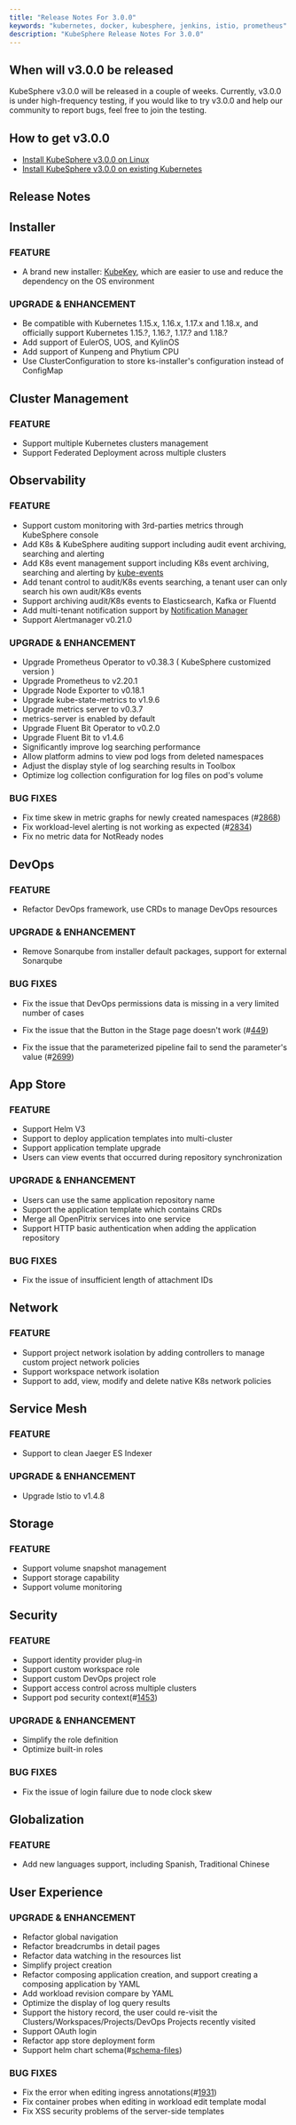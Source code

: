 ```yaml
---
title: "Release Notes For 3.0.0"
keywords: "kubernetes, docker, kubesphere, jenkins, istio, prometheus"
description: "KubeSphere Release Notes For 3.0.0"
---
```


## When will v3.0.0 be released

KubeSphere v3.0.0 will be released in a couple of weeks. Currently, v3.0.0 is under high-frequency testing, if you would like to try v3.0.0 and help our community to report bugs, feel free to join the testing.


## How to get v3.0.0

- [Install KubeSphere v3.0.0 on Linux](https://github.com/kubesphere/kubekey)
- [Install KubeSphere v3.0.0 on existing Kubernetes](https://github.com/kubesphere/ks-installer)

## Release Notes

## **Installer**

### FEATURE

- A brand new installer: [KubeKey](https://github.com/kubesphere/kubekey), which are easier to use and reduce the dependency on the OS environment 

### UPGRADE & ENHANCEMENT
- Be compatible with Kubernetes 1.15.x, 1.16.x, 1.17.x and 1.18.x, and officially support Kubernetes 1.15.?, 1.16.?, 1.17.? and 1.18.?
- Add support of EulerOS, UOS, and KylinOS
- Add support of Kunpeng and Phytium CPU
- Use ClusterConfiguration to store ks-installer's configuration instead of ConfigMap

## **Cluster Management**

### FEATURE

- Support multiple Kubernetes clusters management
- Support Federated Deployment across multiple clusters

## **Observability**

  ### FEATURE

  - Support custom monitoring with 3rd-parties metrics through KubeSphere console 
  - Add K8s & KubeSphere auditing support including audit event archiving, searching and alerting
  - Add K8s event management support including K8s event archiving, searching and alerting by [kube-events](https://github.com/kubesphere/kube-events)
  - Add tenant control to audit/K8s events searching, a tenant user can only search his own audit/K8s events
  - Support archiving audit/K8s events to Elasticsearch, Kafka or Fluentd
  - Add multi-tenant notification support by [Notification Manager](https://github.com/kubesphere/notification-manager)
  - Support Alertmanager v0.21.0

  ### UPGRADE & ENHANCEMENT

  - Upgrade Prometheus Operator to v0.38.3 ( KubeSphere customized version )
  - Upgrade Prometheus to v2.20.1
  - Upgrade Node Exporter to v0.18.1
  - Upgrade kube-state-metrics to v1.9.6
  - Upgrade metrics server to v0.3.7
  - metrics-server is enabled by default
  - Upgrade Fluent Bit Operator to v0.2.0
  - Upgrade Fluent Bit to v1.4.6
  - Significantly improve log searching performance
  - Allow platform admins to view pod logs from deleted namespaces
  - Adjust the display style of log searching results in Toolbox
  - Optimize log collection configuration for log files on pod's volume

  ### BUG FIXES

  - Fix time skew in metric graphs for newly created namespaces (#[2868](https://github.com/kubesphere/kubesphere/issues/2868))
  - Fix workload-level alerting is not working as expected (#[2834](https://github.com/kubesphere/kubesphere/issues/2834))
  - Fix no metric data for NotReady nodes

## **DevOps**

### FEATURE

- Refactor DevOps framework, use CRDs to manage DevOps resources

### UPGRADE & ENHANCEMENT

- Remove Sonarqube from installer default packages, support for external Sonarqube

### BUG FIXES

- Fix the issue that DevOps permissions data is missing in a very limited number of cases 

- Fix the issue that the Button in the Stage page doesn't work (#[449](https://github.com/kubesphere/console/issues/449))
- Fix the issue that the parameterized pipeline fail to send the parameter's value (#[2699](https://github.com/kubesphere/kubesphere/issues/2699))

## **App Store**

### FEATURE

- Support Helm V3
- Support to deploy application templates into multi-cluster
- Support application template upgrade
- Users can view events that occurred during repository synchronization

### UPGRADE & ENHANCEMENT

- Users can use the same application repository name
- Support the application template which contains CRDs
- Merge all OpenPitrix services into one service
- Support HTTP basic authentication when adding the application repository 

### BUG FIXES

- Fix the issue of insufficient length of attachment IDs

## **Network**

### FEATURE

- Support project network isolation by adding controllers to manage custom project network policies
- Support workspace network isolation
- Support to add, view, modify and delete native K8s network policies

## **Service Mesh**

### FEATURE

- Support to clean Jaeger ES Indexer

### UPGRADE & ENHANCEMENT

- Upgrade Istio to v1.4.8

## **Storage**

### FEATURE

- Support volume snapshot management
- Support storage capability
- Support volume monitoring

## **Security**

### FEATURE

- Support identity provider plug-in
- Support custom workspace role
- Support custom DevOps project role
- Support  access control across multiple clusters
- Support pod security context(#[1453](https://github.com/kubesphere/kubesphere/issues/1453))

### UPGRADE & ENHANCEMENT

- Simplify the role definition
- Optimize built-in roles

### BUG FIXES

- Fix the issue of login failure due to node clock skew

## **Globalization**

### FEATURE

- Add new languages support, including Spanish, Traditional Chinese

## **User Experience**

### UPGRADE & ENHANCEMENT

- Refactor global navigation
- Refactor breadcrumbs in detail pages
- Refactor data watching in the resources list
- Simplify project creation
- Refactor composing application creation, and support creating a composing application by YAML
- Add workload revision compare by YAML
- Optimize the display of log query results
- Support the history record, the user could re-visit the Clusters/Workspaces/Projects/DevOps Projects recently visited
- Support OAuth login
- Refactor app store deployment form
- Support helm chart schema(#[schema-files](https://helm.sh/docs/topics/charts/#schema-files))

### BUG FIXES

- Fix the error when editing ingress annotations(#[1931](https://github.com/kubesphere/kubesphere/issues/1931))
- Fix container probes when editing in workload edit template modal
- Fix XSS security problems of the server-side templates
